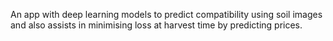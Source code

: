 An app with deep learning models to predict compatibility using soil images and also assists in minimising loss at harvest time by predicting prices.
